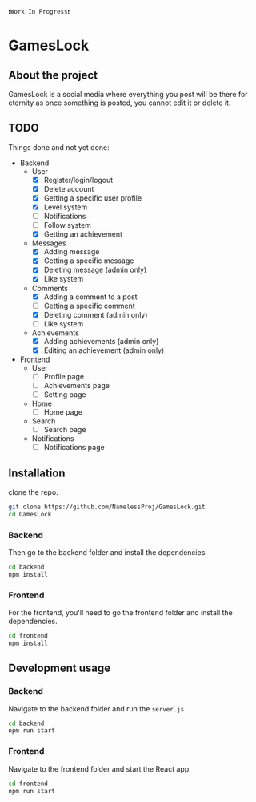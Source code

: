 `❗Work In Progress❗`
# GamesLock
## About the project
GamesLock is a social media where everything you post will be there for eternity as once something is posted, you cannot edit it or delete it.

## TODO
Things done and not yet done:
- Backend
  - User
    - [x] Register/login/logout
    - [x] Delete account
    - [x] Getting a specific user profile
    - [x] Level system
    - [ ] Notifications
    - [ ] Follow system
    - [x] Getting an achievement
  - Messages
    - [x] Adding message
    - [x] Getting a specific message
    - [x] Deleting message (admin only)
    - [x] Like system
  - Comments
    - [x] Adding a comment to a post
    - [ ] Getting a specific comment
    - [x] Deleting comment (admin only)
    - [ ] Like system
  - Achievements
    - [x] Adding achievements (admin only) 
    - [x] Editing an achievement (admin only)
- Frontend
  - User
    - [ ] Profile page
    - [ ] Achievements page
    - [ ] Setting page
  - Home
    - [ ] Home page
  - Search 
    - [ ] Search page
  - Notifications
    - [ ] Notifications page

## Installation
clone the repo.
```bash
git clone https://github.com/NamelessProj/GamesLock.git
cd GamesLock
```

### Backend
Then go to the backend folder and install the dependencies.
```bash
cd backend
npm install
```

### Frontend
For the frontend, you'll need to go the frontend folder and install the dependencies.
```bash
cd frontend
npm install
```

## Development usage
###  Backend
Navigate to the backend folder and run the `server.js`
```bash
cd backend
npm run start
```

### Frontend
Navigate to the frontend folder and start the React app.
```bash
cd frontend
npm run start
```